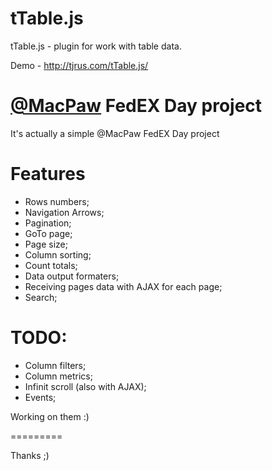 tTable.js
=========

tTable.js - plugin for work with table data.

Demo - http://tjrus.com/tTable.js/

[@MacPaw](http://macpaw.com) FedEX Day project
=========
It's actually a simple @MacPaw FedEX Day project

Features
=========
 - Rows numbers;
 - Navigation Arrows;
 - Pagination;
 - GoTo page;
 - Page size;
 - Column sorting;
 - Count totals;
 - Data output formaters;
 - Receiving pages data with AJAX for each page;
 - Search;


TODO:
=========
 - Column filters;
 - Column metrics;
 - Infinit scroll (also with AJAX);
 - Events;


Working on them :)

=========



Thanks ;)

